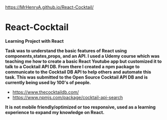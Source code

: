 https://MrHenryA.github.io/React-Cocktail/

# React-Cocktail
**Learning Project with React**

**Task was to understand the basic features of React using components,states,props, and an API. I used a Udemy course which was teaching me how to create a basic React Youtube app but customized it to talk to a Cocktail API DB. From there I created a npm package to communicate to the Cocktail DB API to help others and automate this task. This was submitted to the Open Source Cocktail API DB and is currently being used by 100's of people.**
* https://www.thecocktaildb.com/ 
* https://www.npmjs.com/package/cocktail-api-search  

**It is not mobile friendly/optimized or too responsive, used as a learning experience to expand my knowledge on React.**



